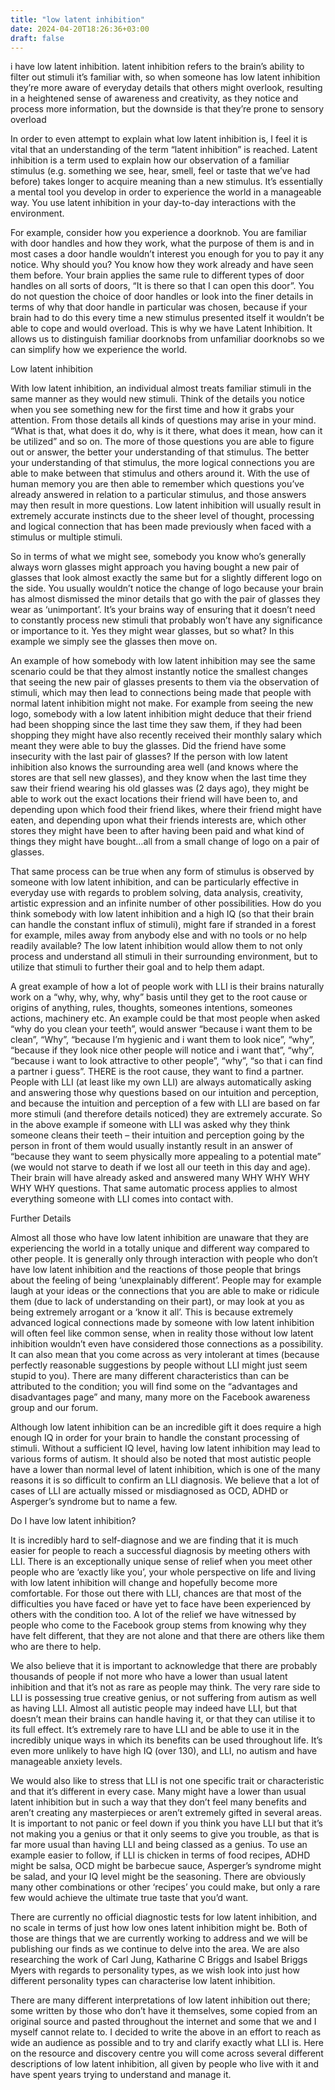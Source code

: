 ```yaml
---
title: "low latent inhibition"
date: 2024-04-20T18:26:36+03:00
draft: false
---
```


i have low latent inhibition. latent inhibition refers to the brain’s ability to filter out stimuli it’s familiar with, so when someone has low latent inhibition they’re more aware of everyday details that others might overlook, resulting in a heightened sense of awareness and creativity, as they notice and process more information, but the downside is that they’re prone to sensory overload

In order to even attempt to explain what low latent inhibition is, I feel it is vital that an understanding of the term “latent inhibition” is reached. Latent inhibition is a term used to explain how our observation of a familiar stimulus (e.g. something we see, hear, smell, feel or taste that we’ve had before) takes longer to acquire meaning than a new stimulus. It’s essentially a mental tool you develop in order to experience the world in a manageable way. You use latent inhibition in your day-to-day interactions with the environment.

For example, consider how you experience a doorknob. You are familiar with door handles and how they work, what the purpose of them is and in most cases a door handle wouldn’t interest you enough for you to pay it any notice. Why should you? You know how they work already and have seen them before. Your brain applies the same rule to different types of door handles on all sorts of doors, “It is there so that I can open this door”. You do not question the choice of door handles or look into the finer details in terms of why that door handle in particular was chosen, because if your brain had to do this every time a new stimulus presented itself it wouldn’t be able to cope and would overload. This is why we have Latent Inhibition. It allows us to distinguish familiar doorknobs from unfamiliar doorknobs so we can simplify how we experience the world.

Low latent inhibition

With low latent inhibition, an individual almost treats familiar stimuli in the same manner as they would new stimuli. Think of the details you notice when you see something new for the first time and how it grabs your attention. From those details all kinds of questions may arise in your mind. “What is that, what does it do, why is it there, what does it mean, how can it be utilized” and so on. The more of those questions you are able to figure out or answer, the better your understanding of that stimulus. The better your understanding of that stimulus, the more logical connections you are able to make between that stimulus and others around it. With the use of human memory you are then able to remember which questions you’ve already answered in relation to a particular stimulus, and those answers may then result in more questions. Low latent inhibition will usually result in extremely accurate instincts due to the sheer level of thought, processing and logical connection that has been made previously when faced with a stimulus or multiple stimuli.

So in terms of what we might see, somebody you know who’s generally always worn glasses might approach you having bought a new pair of glasses that look almost exactly the same but for a slightly different logo on the side. You usually wouldn’t notice the change of logo because your brain has almost dismissed the minor details that go with the pair of glasses they wear as ‘unimportant’. It’s your brains way of ensuring that it doesn’t need to constantly process new stimuli that probably won’t have any significance or importance to it. Yes they might wear glasses, but so what? In this example we simply see the glasses then move on.

An example of how somebody with low latent inhibition may see the same scenario could be that they almost instantly notice the smallest changes that seeing the new pair of glasses presents to them via the observation of stimuli, which may then lead to connections being made that people with normal latent inhibition might not make. For example from seeing the new logo, somebody with a low latent inhibition might deduce that their friend had been shopping since the last time they saw them, if they had been shopping they might have also recently received their monthly salary which meant they were able to buy the glasses. Did the friend have some insecurity with the last pair of glasses? If the person with low latent inhibition also knows the surrounding area well (and knows where the stores are that sell new glasses), and they know when the last time they saw their friend wearing his old glasses was (2 days ago), they might be able to work out the exact locations their friend will have been to, and depending upon which food their friend likes, where their friend might have eaten, and depending upon what their friends interests are, which other stores they might have been to after having been paid and what kind of things they might have bought…all from a small change of logo on a pair of glasses.

That same process can be true when any form of stimulus is observed by someone with low latent inhibition, and can be particularly effective in everyday use with regards to problem solving, data analysis, creativity, artistic expression and an infinite number of other possibilities. How do you think somebody with low latent inhibition and a high IQ (so that their brain can handle the constant influx of stimuli), might fare if stranded in a forest for example, miles away from anybody else and with no tools or no help readily available? The low latent inhibition would allow them to not only process and understand all stimuli in their surrounding environment, but to utilize that stimuli to further their goal and to help them adapt.

A great example of how a lot of people work with LLI is their brains naturally work on a “why, why, why, why” basis until they get to the root cause or origins of anything, rules, thoughts, someones intentions, someones actions, machinery etc. An example could be that most people when asked “why do you clean your teeth”, would answer “because i want them to be clean”, “Why”, “because I’m hygienic and i want them to look nice”, “why”, “because if they look nice other people will notice and i want that”, “why”, “because i want to look attractive to other people”, “why”, “so that i can find a partner i guess”. THERE is the root cause, they want to find a partner. People with LLI (at least like my own LLI) are always automatically asking and answering those why questions based on our intuition and perception, and because the intuition and perception of a few with LLI are based on far more stimuli (and therefore details noticed) they are extremely accurate. So in the above example if someone with LLI was asked why they think someone cleans their teeth – their intuition and perception going by the person in front of them would usually instantly result in an answer of “because they want to seem physically more appealing to a potential mate” (we would not starve to death if we lost all our teeth in this day and age). Their brain will have already asked and answered many WHY WHY WHY WHY WHY questions. That same automatic process applies to almost everything someone with LLI comes into contact with.

Further Details

Almost all those who have low latent inhibition are unaware that they are experiencing the world in a totally unique and different way compared to other people. It is generally only through interaction with people who don’t have low latent inhibition and the reactions of those people that brings about the feeling of being ‘unexplainably different’. People may for example laugh at your ideas or the connections that you are able to make or ridicule them (due to lack of understanding on their part), or may look at you as being extremely arrogant or a ‘know it all’. This is because extremely advanced logical connections made by someone with low latent inhibition will often feel like common sense, when in reality those without low latent inhibition wouldn’t even have considered those connections as a possibility. It can also mean that you come across as very intolerant at times (because perfectly reasonable suggestions by people without LLI might just seem stupid to you). There are many different characteristics than can be attributed to the condition; you will find some on the “advantages and disadvantages page” and many, many more on the Facebook awareness group and our forum.

Although low latent inhibition can be an incredible gift it does require a high enough IQ in order for your brain to handle the constant processing of stimuli. Without a sufficient IQ level, having low latent inhibition may lead to various forms of autism. It should also be noted that most autistic people have a lower than normal level of latent inhibition, which is one of the many reasons it is so difficult to confirm an LLI diagnosis. We believe that a lot of cases of LLI are actually missed or misdiagnosed as OCD, ADHD or Asperger’s syndrome but to name a few.

Do I have low latent inhibition?

It is incredibly hard to self-diagnose and we are finding that it is much easier for people to reach a successful diagnosis by meeting others with LLI. There is an exceptionally unique sense of relief when you meet other people who are ‘exactly like you’, your whole perspective on life and living with low latent inhibition will change and hopefully become more comfortable. For those out there with LLI, chances are that most of the difficulties you have faced or have yet to face have been experienced by others with the condition too. A lot of the relief we have witnessed by people who come to the Facebook group stems from knowing why they have felt different, that they are not alone and that there are others like them who are there to help.

We also believe that it is important to acknowledge that there are probably thousands of people if not more who have a lower than usual latent inhibition and that it’s not as rare as people may think. The very rare side to LLI is possessing true creative genius, or not suffering from autism as well as having LLI. Almost all autistic people may indeed have LLI, but that doesn’t mean their brains can handle having it, or that they can utilise it to its full effect. It’s extremely rare to have LLI and be able to use it in the incredibly unique ways in which its benefits can be used throughout life. It’s even more unlikely to have high IQ (over 130), and LLI, no autism and have manageable anxiety levels.

We would also like to stress that LLI is not one specific trait or characteristic and that it’s different in every case. Many might have a lower than usual latent inhibition but in such a way that they don’t feel many benefits and aren’t creating any masterpieces or aren’t extremely gifted in several areas. It is important to not panic or feel down if you think you have LLI but that it’s not making you a genius or that it only seems to give you trouble, as that is far more usual than having LLI and being classed as a genius. To use an example easier to follow, if LLI is chicken in terms of food recipes, ADHD might be salsa, OCD might be barbecue sauce, Asperger’s syndrome might be salad, and your IQ level might be the seasoning. There are obviously many other combinations or other ‘recipes’ you could make, but only a rare few would achieve the ultimate true taste that you’d want.

There are currently no official diagnostic tests for low latent inhibition, and no scale in terms of just how low ones latent inhibition might be. Both of those are things that we are currently working to address and we will be publishing our finds as we continue to delve into the area. We are also researching the work of Carl Jung, Katharine C Briggs and Isabel Briggs Myers with regards to personality types, as we wish look into just how different personality types can characterise low latent inhibition.

There are many different interpretations of low latent inhibition out there; some written by those who don’t have it themselves, some copied from an original source and pasted throughout the internet and some that we and I myself cannot relate to. I decided to write the above in an effort to reach as wide an audience as possible and to try and clarify exactly what LLI is. Here on the resource and discovery centre you will come across several different descriptions of low latent inhibition, all given by people who live with it and have spent years trying to understand and manage it.
